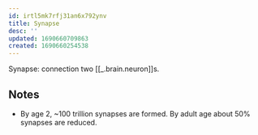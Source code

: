 ```yaml
---
id: irtl5mk7rfj31an6x792ynv
title: Synapse
desc: ''
updated: 1690660709863
created: 1690660254538
---
```


Synapse: connection two [[_.brain.neuron]]s.


## Notes
- By age 2, ~100 trillion synapses are formed. By adult age about 50% synapses are reduced. 